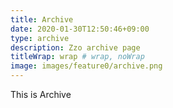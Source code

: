 ```yaml
---
title: Archive
date: 2020-01-30T12:50:46+09:00
type: archive
description: Zzo archive page
titleWrap: wrap # wrap, noWrap
image: images/feature0/archive.png
---
```


This is Archive